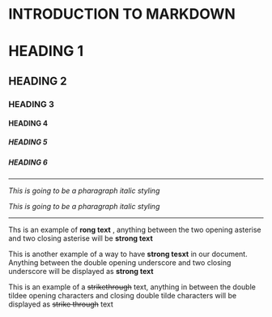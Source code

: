 # INTRODUCTION TO MARKDOWN

<!--HEADING-->
# HEADING 1 

## HEADING 2

### HEADING 3

#### HEADING 4

##### HEADING 5

##### HEADING 6

---

<!--Italics-->

_This is going to be a pharagraph italic styling_

*This is going to be a pharagraph italic styling*

---

<!--Strong-->

Ths is an example of **rong text** , anything between the two opening asterise and two closing asterise will be **strong text**

This is another example of a way to have __strong tesxt__ in our document. Anything between the double opening underscore and two closing underscore will be displayed as __strong text__

<!--Strike Through-->

This is an example of a ~~strikethrough~~ text, anything in between the double tildee opening characters and closing double tilde characters will be displayed as ~~strike through~~ text
